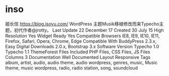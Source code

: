 # inso
姬长信
https://blog.isoyu.com/
WordPress 主题Musik移植修改而来Typecho主题，初代作者@jrotty。
Last Update	22 December 17
Created	30 July 15
High Resolution	Yes
Widget Ready	Yes
Compatible Browsers	IE8, IE9, IE10, IE11, Firefox, Safari, Opera, Chrome, Edge
Compatible With	BuddyPress 2.3.x, Easy Digital Downloads 2.0.x, Bootstrap 3.x
Software Version Typecho 1.0 Typecho 1.1
ThemeForest Files Included	PHP Files, CSS Files, JS Files
Columns	3
Documentation	Well Documented
Layout	Responsive
Tags	album, artist, audio, audio theme, audio wordpress, genres, music, Music theme, music wordpress, radio, radio station, song, soundcloud
